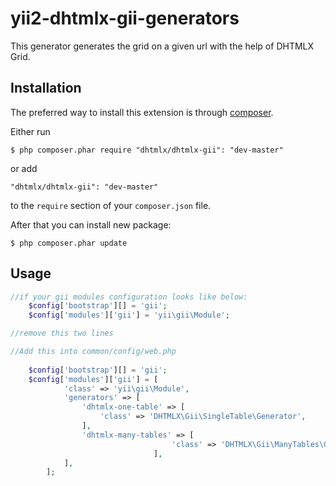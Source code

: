 yii2-dhtmlx-gii-generators
=====================

This generator generates the grid on a given url with the help of DHTMLX Grid.

## Installation

The preferred way to install this extension is through [composer](http://getcomposer.org/download/).

Either run

```
$ php composer.phar require "dhtmlx/dhtmlx-gii": "dev-master"
```

or add

```
"dhtmlx/dhtmlx-gii": "dev-master"
```

to the ```require``` section of your `composer.json` file.

After that you can install new package:
```
$ php composer.phar update
```

## Usage

```php
//if your gii modules configuration looks like below:
    $config['bootstrap'][] = 'gii';
    $config['modules']['gii'] = 'yii\gii\Module';

//remove this two lines
```

```php
//Add this into common/config/web.php
    
    $config['bootstrap'][] = 'gii';
    $config['modules']['gii'] = [
            'class' => 'yii\gii\Module',
            'generators' => [
                'dhtmlx-one-table' => [
                    'class' => 'DHTMLX\Gii\SingleTable\Generator',
                ],
                'dhtmlx-many-tables' => [
                                    'class' => 'DHTMLX\Gii\ManyTables\Generator',
                                ],
            ],
        ];
```
